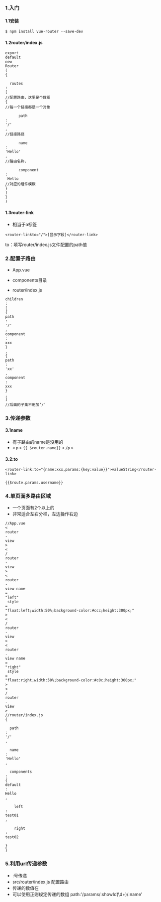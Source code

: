### 1.入门

#### 1.1安装

`$ npm install vue-router --save-dev`

#### 1.2router/index.js

```
export
default
new
Router
(
{

  routes
:
[
//配置路由，这里是个数组
{
//每一个链接都是一个对象

      path
:
'/'
,
//链接路径

      name
:
'Hello'
,
//路由名称，

      component
:
 Hello   
//对应的组件模板
}
]
}
)
```

#### 1.3router-link

* 相当于a标签

`<router-linkto="/">[显示字段]</router-link>`

to：填写router/index.js文件配置的path值

### 2.配置子路由

* App.vue

* components目录

* router/index.js

```
children
:
[
{
path
:
'/'
,
component
:
xxx
}
,
{
path
:
'xx'
,
component
:
xxx
}
,
]
//后面的子集不用加‘/’
```

### 3.传递参数

#### 3.1name

* 有子路由的name是没用的
* `<`
  `p`
  `>`
  `{{ $router.name}}`
  `<`
  `/p`
  `>`

#### 3.2:to

`<router-link:to="{name:xxx,params:{key:value}}">valueString</router-link>`

`{{$route.params.username}}`

### 4.单页面多路由区域

* 一个页面有2个以上的
* 非常适合左右分栏，左边操作右边

```
//App.vue
<
router
-
view 
>
<
/
router
-
view
>
<
router
-
view name
=
"left"
 style
=
"float:left;width:50%;background-color:#ccc;height:300px;"
>
<
/
router
-
view
>
<
router
-
view name
=
"right"
 style
=
"float:right;width:50%;background-color:#c0c;height:300px;"
>
<
/
router
-
view
>
//router/index.js
{

  path
:
'/'
,

  name
:
'Hello'
,

  components
:
{
default
:
Hello
,

    left
:
test01
,

    right
:
test02
  
}
}
```

### 5.利用url传递参数

* :号传递
* src/router/index.js 配置路由
* 传递的数值在
* 可以使用正则规定传递的数组 path:'/params/:showId\(\d+\)/:name'



